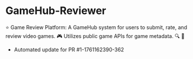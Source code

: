 # GameHub-Reviewer
⭐ Game Review Platform: A GameHub system for users to submit, rate, and review video games. 🎮 Utilizes public game APIs for game metadata. 🔍 🍿


- Automated update for PR #1-1761162390-362